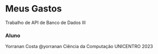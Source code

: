 # Meus Gastos

Trabalho de API de Banco de Dados III

### Aluno

Yorranan Costa
@yorranan
Ciência da Computação UNICENTRO 2023
